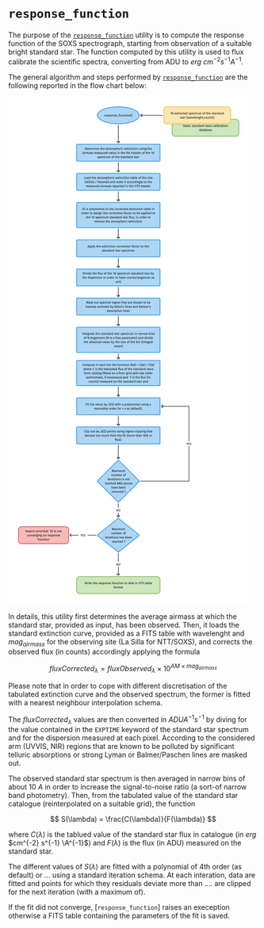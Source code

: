 # `response_function` 

The purpose of the [`response_function`](#soxspipe.commonutils.response_function) utility is to compute the response function of the SOXS spectrograph, starting from observation of a suitable bright standard star. The function computed by this utility is used to flux calibrate the scientific spectra, converting from ADU to $erg$ $cm^{-2} s^{-1} A^{-1}$.

The general algorithm and steps performed by [`response_function`](#soxspipe.commonutils.response_function) are the following reported in the flow chart below:

![](response_function.png)

In details, this utility first determines the average airmass at which the standard star, provided as input, has been observed. Then, it loads the standard extinction curve, provided as a FITS table with wavelenght and $mag_{airmass}$ for the observing site (La Silla for NTT/SOXS), and corrects the observed flux (in counts) accordingly applying the formula

$$
fluxCorrected_{\lambda} = fluxObserved_{\lambda} \times 10^{AM \times mag_{airmass}}
$$ 

Please note that in order to cope with different discretisation of the tabulated extinction curve and the observed spectrum, the former is fitted with a nearest neighbour interpolation schema.

The $fluxCorrected_{\lambda}$ values are then converted in $ADU {A}^{-1} s^{-1}$ by diving for the value contained in the `EXPTIME` keyword of the standard star spectrum and for the dispersion measured at each pixel. According to the considered arm (UVVIS, NIR) regions that are known to be polluted by significant telluric absorptions or strong Lyman or Balmer/Paschen lines are masked out.

The observed standard star spectrum is then averaged in narrow bins of about 10 $A$ in order to increase the signal-to-noise ratio (a sort-of narrow band photometry). Then, from the tabulated value of the standard star catalogue (reinterpolated on a suitable grid), the function

$$
S(\lambda) = \frac{C(\lambda)}{F(\lambda)}
$$    

where $C(\lambda)$ is the tablued value of the standard star flux in catalogue (in $erg$ $cm^{-2} s^{-1} \A^{-1}$) and $F(\lambda)$ is the flux (in ADU) measured on the standard star.

The different values of $S(\lambda)$ are fitted with a polynomial of 4th order (as default) or ... using a standard iteration schema. At each interation, data are fitted and points for which they residuals deviate more than .... are clipped for the next iteration (with a maximum of).

If the fit did not converge, [`response_function`] raises an exeception otherwise a FITS table containing the parameters of the fit is saved.


